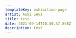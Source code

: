 ```yaml
---
templateKey: exhibition-page
artist: Auni Seva
title: test
date: 2021-09-14T10:50:57.868Z
description: test
---
```


